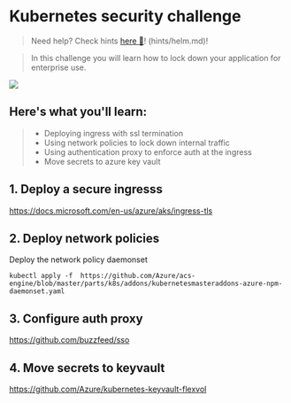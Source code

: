 # Kubernetes security challenge
> Need help? Check hints [here :blue_book:](hints/osba.md)! (hints/helm.md)!

> In this challenge you will learn how to lock down your application for enterprise use.

![](/img/challenge6.png)

## Here's what you'll learn:
> - Deploying ingress with ssl termination
> - Using network policies to lock down internal traffic
> - Using authentication proxy to enforce auth at the ingress
> - Move secrets to azure key vault

## 1. Deploy a secure ingresss
https://docs.microsoft.com/en-us/azure/aks/ingress-tls

## 2. Deploy network policies

Deploy the network policy daemonset
```
kubectl apply -f  https://github.com/Azure/acs-engine/blob/master/parts/k8s/addons/kubernetesmasteraddons-azure-npm-daemonset.yaml
```

## 3. Configure auth proxy
https://github.com/buzzfeed/sso

## 4. Move secrets to keyvault
https://github.com/Azure/kubernetes-keyvault-flexvol